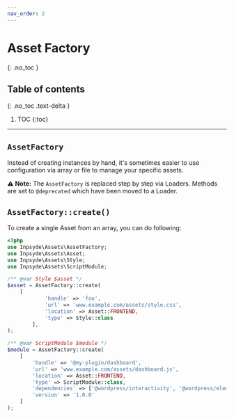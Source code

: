 ```yaml
---
nav_order: 2
---
```

# Asset Factory
{: .no_toc }
## Table of contents
{: .no_toc .text-delta }
1. TOC
{:toc}
---

## `AssetFactory`
Instead of creating instances by hand, it's sometimes easier to use configuration via array or file to manage your specific assets.

**:warning: Note:** The `AssetFactory` is replaced step by step via Loaders. Methods are set to `@deprecated` which have been moved to a Loader.

## `AssetFactory::create()`

To create a single Asset from an array, you can do following:

```php
<?php
use Inpsyde\Assets\AssetFactory;
use Inpsyde\Assets\Asset;
use Inpsyde\Assets\Style;
use Inpsyde\Assets\ScriptModule;

/** @var Style $asset */
$asset = AssetFactory::create(
    [
    		'handle' => 'foo',
    		'url' => 'www.example.com/assets/style.css',
    		'location' => Asset::FRONTEND,
    		'type' => Style::class
        ],
);

/** @var ScriptModule $module */
$module = AssetFactory::create(
    [
        'handle' => '@my-plugin/dashboard',
        'url' => 'www.example.com/assets/dashboard.js',
        'location' => Asset::FRONTEND,
        'type' => ScriptModule::class,
        'dependencies' => ['@wordpress/interactivity', '@wordpress/element'],
        'version' => '1.0.0'
    ]
);
```
